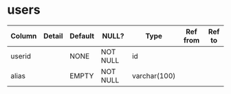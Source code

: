 # users

| Column | Detail | Default | NULL? | Type | Ref from | Ref to |
|--------|--------|---------|-------|------|----------|--------|
|userid| |NONE|NOT NULL|id|| |
|alias| | EMPTY | NOT NULL|varchar(100)	| | |	
